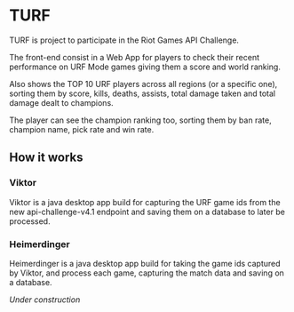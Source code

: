 # TURF
TURF is project to participate in the Riot Games API Challenge.

The front-end consist in a Web App for players to check their recent performance on URF Mode games giving them a score and world ranking.

Also shows the TOP 10 URF players across all regions (or a specific one), sorting them by score, kills, deaths, assists, total damage taken and total damage dealt to champions.

The player can see the champion ranking too, sorting them by ban rate, champion name, pick rate and win rate.

## How it works
### Viktor
Viktor is a java desktop app build for capturing the URF game ids from the new api-challenge-v4.1 endpoint and saving them on a database to later be processed.

### Heimerdinger
Heimerdinger is a java desktop app build for taking the game ids captured by Viktor, and process each game, capturing the match data and saving on a database.

_Under construction_